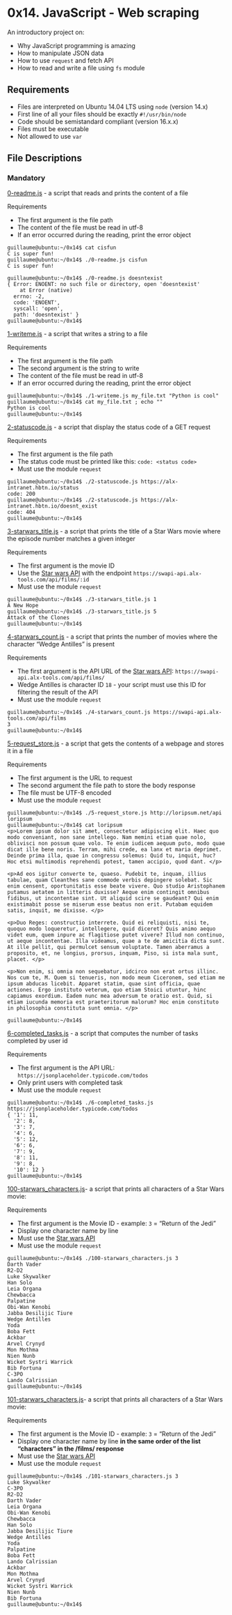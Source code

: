 # 0x14. JavaScript - Web scraping

An introductory project on:
- Why JavaScript programming is amazing
- How to manipulate JSON data
- How to use `request` and fetch API
- How to read and write a file using `fs` module

## Requirements
- Files are interpreted on Ubuntu 14.04 LTS using `node` (version 14.x)
- First line of all your files should be exactly `#!/usr/bin/node`
- Code should be semistandard compliant (version 16.x.x)
- Files must be executable
- Not allowed to use `var`

## File Descriptions
### Mandatory
[0-readme.js](./0-readme.js) - a script that reads and prints the content of a file

Requirements
- The first argument is the file path
- The content of the file must be read in utf-8
- If an error occurred during the reading, print the error object
```
guillaume@ubuntu:~/0x14$ cat cisfun
C is super fun!
guillaume@ubuntu:~/0x14$ ./0-readme.js cisfun
C is super fun!

guillaume@ubuntu:~/0x14$ ./0-readme.js doesntexist
{ Error: ENOENT: no such file or directory, open 'doesntexist'
    at Error (native)
  errno: -2,
  code: 'ENOENT',
  syscall: 'open',
  path: 'doesntexist' }
guillaume@ubuntu:~/0x14$
```

[1-writeme.js](./1-writeme.js) - a script that writes a string to a file

Requirements
- The first argument is the file path
- The second argument is the string to write
- The content of the file must be read in utf-8
- If an error occurred during the reading, print the error object
```
guillaume@ubuntu:~/0x14$ ./1-writeme.js my_file.txt "Python is cool"
guillaume@ubuntu:~/0x14$ cat my_file.txt ; echo ""
Python is cool
guillaume@ubuntu:~/0x14$ 
```

[2-statuscode.js](./2-statuscode.js) - a script that display the status code of a GET request

Requirements

- The first argument is the file path
- The status code must be printed like this: `code: <status code>`
- Must use the module `request`
```
guillaume@ubuntu:~/0x14$ ./2-statuscode.js https://alx-intranet.hbtn.io/status
code: 200
guillaume@ubuntu:~/0x14$ ./2-statuscode.js https://alx-intranet.hbtn.io/doesnt_exist
code: 404
guillaume@ubuntu:~/0x14$ 
```

[3-starwars_title.js](./3-starwars_title.js) - a script that prints the title of a Star Wars movie where the episode number matches a given integer

Requirements

- The first argument is the movie ID
- Use the [Star wars API](https://swapi-api.alx-tools.com/) with the endpoint `https://swapi-api.alx-tools.com/api/films/:id`
- Must use the module `request`
```
guillaume@ubuntu:~/0x14$ ./3-starwars_title.js 1
A New Hope
guillaume@ubuntu:~/0x14$ ./3-starwars_title.js 5
Attack of the Clones
guillaume@ubuntu:~/0x14$ 
```

[4-starwars_count.js](./4-starwars_count.js) - a script that prints the number of movies where the character “Wedge Antilles” is present

Requirements

- The first argument is the API URL of the [Star wars API](https://swapi-api.alx-tools.com/): `https://swapi-api.alx-tools.com/api/films/`
- Wedge Antilles is character ID `18` - your script must use this ID for filtering the result of the API
- Must use the module `request`
```
guillaume@ubuntu:~/0x14$ ./4-starwars_count.js https://swapi-api.alx-tools.com/api/films
3
guillaume@ubuntu:~/0x14$ 
```

[5-request_store.js](./5-request_store.js) - a script that gets the contents of a webpage and stores it in a file

Requirements

- The first argument is the URL to request
- The second argument the file path to store the body response
- The file must be UTF-8 encoded
- Must use the module `request`
```
guillaume@ubuntu:~/0x14$ ./5-request_store.js http://loripsum.net/api loripsum
guillaume@ubuntu:~/0x14$ cat loripsum
<p>Lorem ipsum dolor sit amet, consectetur adipiscing elit. Haec quo modo conveniant, non sane intellego. Nam memini etiam quae nolo, oblivisci non possum quae volo. Te enim iudicem aequum puto, modo quae dicat ille bene noris. Terram, mihi crede, ea lanx et maria deprimet. Deinde prima illa, quae in congressu solemus: Quid tu, inquit, huc? Hoc etsi multimodis reprehendi potest, tamen accipio, quod dant. </p>

<p>Ad eos igitur converte te, quaeso. Pudebit te, inquam, illius tabulae, quam Cleanthes sane commode verbis depingere solebat. Sic enim censent, oportunitatis esse beate vivere. Quo studio Aristophanem putamus aetatem in litteris duxisse? Aeque enim contingit omnibus fidibus, ut incontentae sint. Ut aliquid scire se gaudeant? Qui enim existimabit posse se miserum esse beatus non erit. Putabam equidem satis, inquit, me dixisse. </p>

<p>Duo Reges: constructio interrete. Quid ei reliquisti, nisi te, quoquo modo loqueretur, intellegere, quid diceret? Quis animo aequo videt eum, quem inpure ac flagitiose putet vivere? Illud non continuo, ut aeque incontentae. Illa videamus, quae a te de amicitia dicta sunt. At ille pellit, qui permulcet sensum voluptate. Tamen aberramus a proposito, et, ne longius, prorsus, inquam, Piso, si ista mala sunt, placet. </p>

<p>Non enim, si omnia non sequebatur, idcirco non erat ortus illinc. Nos cum te, M. Quem si tenueris, non modo meum Ciceronem, sed etiam me ipsum abducas licebit. Apparet statim, quae sint officia, quae actiones. Ergo instituto veterum, quo etiam Stoici utuntur, hinc capiamus exordium. Eadem nunc mea adversum te oratio est. Quid, si etiam iucunda memoria est praeteritorum malorum? Hoc enim constituto in philosophia constituta sunt omnia. </p>

guillaume@ubuntu:~/0x14$ 
```

[6-completed_tasks.js](./6-completed_tasks.js) - a script that computes the number of tasks completed by user id

Requirements

- The first argument is the API URL: `https://jsonplaceholder.typicode.com/todos`
- Only print users with completed task
- Must use the module `request`
```
guillaume@ubuntu:~/0x14$ ./6-completed_tasks.js https://jsonplaceholder.typicode.com/todos
{ '1': 11,
  '2': 8,
  '3': 7,
  '4': 6,
  '5': 12,
  '6': 6,
  '7': 9,
  '8': 11,
  '9': 8,
  '10': 12 }
guillaume@ubuntu:~/0x14$
```

[100-starwars_characters.js](./100-starwars_characters.js)- a script that prints all characters of a Star Wars movie:

Requirements

- The first argument is the Movie ID - example: `3` = “Return of the Jedi”
- Display one character name by line
- Must use the [Star wars API](https://swapi-api.alx-tools.com/)
- Must use the module `request`
```
guillaume@ubuntu:~/0x14$ ./100-starwars_characters.js 3
Darth Vader
R2-D2
Luke Skywalker
Han Solo
Leia Organa
Chewbacca
Palpatine
Obi-Wan Kenobi
Jabba Desilijic Tiure
Wedge Antilles
Yoda
Boba Fett
Ackbar
Arvel Crynyd
Mon Mothma
Nien Nunb
Wicket Systri Warrick
Bib Fortuna
C-3PO
Lando Calrissian
guillaume@ubuntu:~/0x14$ 
```

[101-starwars_characters.js](./101-starwars_characters.js)- a script that prints all characters of a Star Wars movie:

Requirements

- The first argument is the Movie ID - example: `3` = “Return of the Jedi”
- Display one character name by line __in the same order of the list “characters” in the /films/ response__
- Must use the [Star wars API](https://swapi-api.alx-tools.com/)
- Must use the module `request`
```
guillaume@ubuntu:~/0x14$ ./101-starwars_characters.js 3
Luke Skywalker
C-3PO
R2-D2
Darth Vader
Leia Organa
Obi-Wan Kenobi
Chewbacca
Han Solo
Jabba Desilijic Tiure
Wedge Antilles
Yoda
Palpatine
Boba Fett
Lando Calrissian
Ackbar
Mon Mothma
Arvel Crynyd
Wicket Systri Warrick
Nien Nunb
Bib Fortuna
guillaume@ubuntu:~/0x14$ 
```
